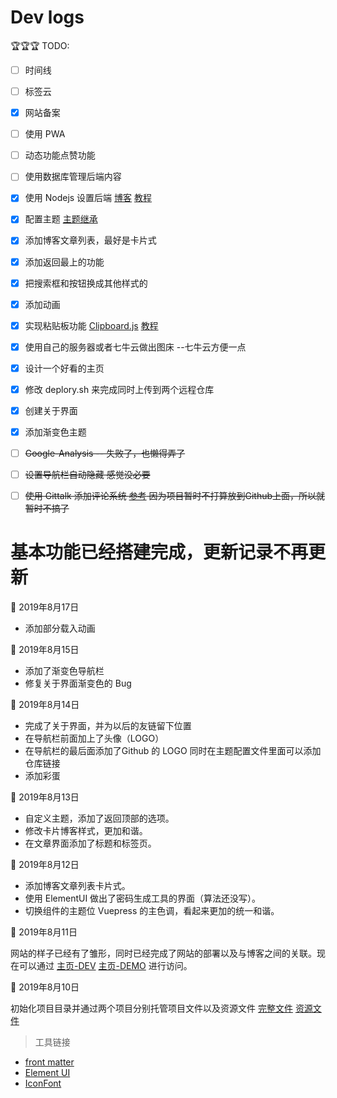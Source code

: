 # Dev logs

🏆🏆🏆 TODO:

- [ ] 时间线

- [ ] 标签云

- [x] 网站备案

- [ ] 使用 PWA

- [ ] 动态功能点赞功能

- [ ] 使用数据库管理后端内容

- [x] 使用 Nodejs 设置后端 [博客](https://blog.csdn.net/zhaoxiang66/article/details/79894209) [教程](https://www.runoob.com/nodejs/node-js-get-post.html)

- [x] 配置主题 [主题继承](https://juejin.im/post/5d00bf28e51d4555e372a5d8)

- [x] 添加博客文章列表，最好是卡片式

- [x] 添加返回最上的功能

- [x] 把搜索框和按钮换成其他样式的

- [x] 添加动画

- [x] 实现粘贴板功能 [Clipboard.js](https://clipboardjs.com/) [教程](https://juejin.im/post/5c80754ef265da2da23d5624)

- [x] 使用自己的服务器或者七牛云做出图床 --七牛云方便一点

- [x] 设计一个好看的主页

- [x] 修改 deplory.sh 来完成同时上传到两个远程仓库

- [x] 创建关于界面

- [x] 添加渐变色主题

- [ ] ~~Google-Analysis -- 失败了，也懒得弄了~~

- [ ] ~~设置导航栏自动隐藏 感觉没必要~~

- [ ] ~~使用 Gittalk 添加评论系统 [参考](https://juejin.im/post/5c9e30fb6fb9a05e1c4cecf6) 因为项目暂时不打算放到Github上面，所以就暂时不搞了~~

<h1>基本功能已经搭建完成，更新记录不再更新</h1>

📅 2019年8月17日

- 添加部分载入动画

📅 2019年8月15日

- 添加了渐变色导航栏
- 修复关于界面渐变色的 Bug

📅 2019年8月14日

- 完成了关于界面，并为以后的友链留下位置
- 在导航栏前面加上了头像（LOGO）
- 在导航栏的最后面添加了Github 的 LOGO 同时在主题配置文件里面可以添加仓库链接
- 添加彩蛋 


📅 2019年8月13日

- 自定义主题，添加了返回顶部的选项。
- 修改卡片博客样式，更加和谐。
- 在文章界面添加了标题和标签页。

📅 2019年8月12日

- 添加博客文章列表卡片式。
- 使用 ElementUI 做出了密码生成工具的界面（算法还没写）。
- 切换组件的主题位 Vuepress 的主色调，看起来更加的统一和谐。
  
📅 2019年8月11日

网站的样子已经有了雏形，同时已经完成了网站的部署以及与博客之间的关联。现在可以通过 
[主页-DEV](https://www.xerrors.fun:8080) 
[主页-DEMO](https://xerrors.coding.me) 进行访问。

📅 2019年8月10日

初始化项目目录并通过两个项目分别托管项目文件以及资源文件 
[完整文件](https://git.dev.tencent.com/Xerrors/Xerrors) 
[资源文件](https://github.com/Xerrors/Xerrors.github.io)

> 工具链接

- [front matter](https://hexo.io/zh-cn/docs/front-matter.html)
- [Element UI](https://element.eleme.cn/#/zh-CN/component/)
- [IconFont](https://www.iconfont.cn)